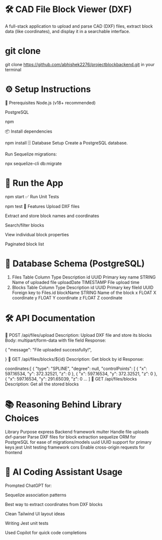 # 🛠️ CAD File Block Viewer (DXF)
A full-stack application to upload and parse CAD (DXF) files, extract block data (like coordinates), and display it in a searchable interface.

# git clone
git clone https://github.com/abhishek2276/projectblockbackend.git
in your terminal

# ⚙️ Setup Instructions
🔧 Prerequisites
Node.js (v18+ recommended)

PostgreSQL

npm

📦 Install dependencies

npm install
🗄️ Database Setup
Create a PostgreSQL database.



Run Sequelize migrations:


npx sequelize-cli db:migrate
# 🚀 Run the App


npm start
✅ Run Unit Tests

npm test
📁 Features
Upload DXF files

Extract and store block names and coordinates

Search/filter blocks

View individual block properties

Paginated block list

# 🧩 Database Schema (PostgreSQL)
1. Files Table
Column	Type	Description
id	UUID	Primary key
name	STRING	Name of uploaded file
uploadDate	TIMESTAMP	File upload time
2. Blocks Table
Column	Type	Description
id	UUID	Primary key
fileId	UUID	Foreign key to Files.id
blockName	STRING	Name of the block
x	FLOAT	X coordinate
y	FLOAT	Y coordinate
z	FLOAT	Z coordinate
# 🛠️ API Documentation
🔹 POST /api/files/upload
Description: Upload DXF file and store its blocks
Body: multipart/form-data with file field
Response:


{
  "message": "File uploaded successfully!",

}
🔹 GET /api/files/blocks/${id}
Description: Get block by id
Response:


coordinates:[
  {
    "type": "SPLINE",
    "degree": null,
    "controlPoints": [
      {
        "x": 597.16534,
        "y": 372.32521,
        "z": 0
      },
      {
        "x": 597.16534,
        "y": 372.32521,
        "z": 0
      },
      {
        "x": 597.16534,
        "y": 291.65039,
        "z": 0
  ...
]
🔹 GET /api/files/blocks
Description: Get all the stored blocks 

# 📚 Reasoning Behind Library Choices
Library	Purpose
express	Backend framework
multer	Handle file uploads
dxf-parser	Parse DXF files for block extraction
sequelize	ORM for PostgreSQL for ease of migrations/models
uuid	UUID support for primary keys
jest	Unit testing framework
cors	Enable cross-origin requests for frontend
# 🤖 AI Coding Assistant Usage
Prompted ChatGPT for:

Sequelize association patterns

Best way to extract coordinates from DXF blocks

Clean Tailwind UI layout ideas

Writing Jest unit tests

Used Copilot for quick code completions
